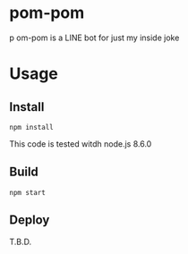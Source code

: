 # pom-pom

p
om-pom is a LINE bot for just my inside joke

# Usage

## Install

```
npm install
```

This code is tested witdh node.js 8.6.0

## Build

```
npm start
```

## Deploy

T.B.D.

